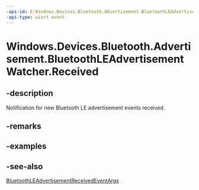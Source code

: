```yaml
---
-api-id: E:Windows.Devices.Bluetooth.Advertisement.BluetoothLEAdvertisementWatcher.Received
-api-type: winrt event
---
```


<!-- Event syntax
public event Windows.Foundation.TypedEventHandler Received<Windows.Devices.Bluetooth.Advertisement.BluetoothLEAdvertisementWatcher,  Windows.Devices.Bluetooth.Advertisement.BluetoothLEAdvertisementReceivedEventArgs>
-->

# Windows.Devices.Bluetooth.Advertisement.BluetoothLEAdvertisementWatcher.Received

## -description
Notification for new Bluetooth LE advertisement events received.

## -remarks

## -examples

## -see-also
[BluetoothLEAdvertisementReceivedEventArgs](bluetoothleadvertisementreceivedeventargs.md)